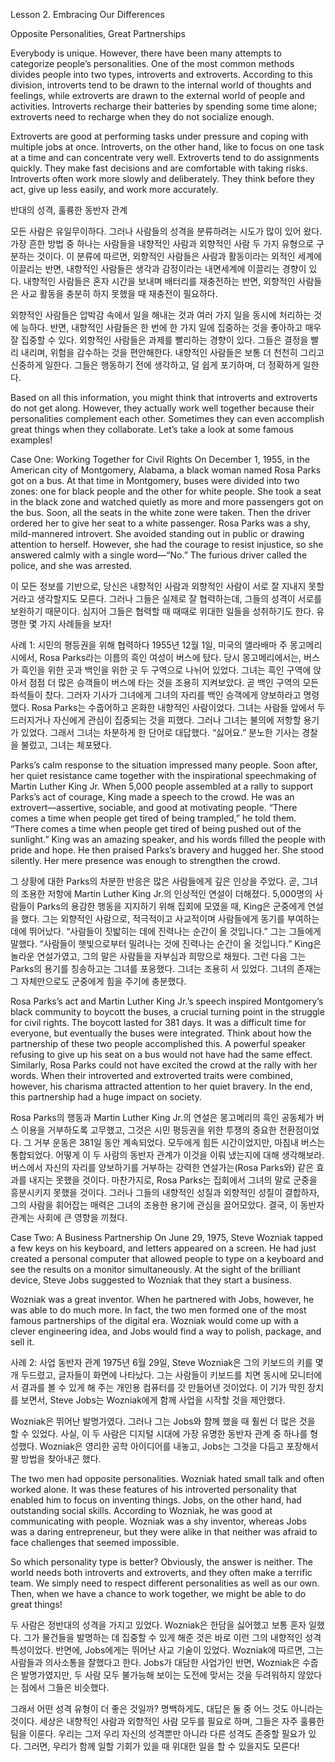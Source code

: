 
 Lesson 2. Embracing Our Differences  





 
Opposite Personalities, Great Partnerships

Everybody is unique. However, there have been many attempts to categorize people’s personalities. One of the most common methods divides people into two types, introverts and extroverts. According to this division, introverts tend to be drawn to the internal world of thoughts and feelings, while extroverts are drawn to the external world of people and activities. Introverts recharge their batteries by spending some time alone; extroverts need to recharge when they do not socialize enough. 

Extroverts are good at performing tasks under pressure and coping with multiple jobs at once. Introverts, on the other hand, like to focus on one task at a time and can concentrate very well. Extroverts tend to do assignments quickly. They make fast decisions and are comfortable with taking risks. Introverts often work more slowly and deliberately. They think before they act, give up less easily, and work more accurately.

반대의 성격, 훌륭한 동반자 관계

모든 사람은 유일무이하다. 그러나 사람들의 성격을 분류하려는 시도가 많이 있어 왔다. 가장 흔한 방법 중 하나는 사람들을 내향적인 사람과 외향적인 사람 두 가지 유형으로 구분하는 것이다. 이 분류에 따르면, 외향적인 사람들은 사람과 활동이라는 외적인 세계에 이끌리는 반면, 내향적인 사람들은 생각과 감정이라는 내면세계에 이끌리는 경향이 있다. 내향적인 사람들은 혼자 시간을 보내며 배터리를 재충전하는 반면, 외향적인 사람들은 사교 활동을 충분히 하지 못했을 때 재충전이 필요하다. 

외향적인 사람들은 압박감 속에서 일을 해내는 것과 여러 가지 일을 동시에 처리하는 것에 능하다. 반면, 내향적인 사람들은 한 번에 한 가지 일에 집중하는 것을 좋아하고 매우 잘 집중할 수 있다. 외향적인 사람들은 과제를 빨리하는 경향이 있다. 그들은 결정을 빨리 내리며, 위험을 감수하는 것을 편안해한다. 내향적인 사람들은 보통 더 천천히 그리고 신중하게 일한다. 그들은 행동하기 전에 생각하고, 덜 쉽게 포기하며, 더 정확하게 일한다.


Based on all this information, you might think that introverts and extroverts do not get along. However, they actually work well together because their personalities complement each other. Sometimes they can even accomplish great things when they collaborate. Let’s take a look at some famous examples!

Case One: Working Together for Civil Rights
On December 1, 1955, in the American city of Montgomery, Alabama, a black woman named Rosa Parks got on a bus. At that time in Montgomery, buses were divided into two zones: one for black people and the other for white people. She took a seat in the black zone and watched quietly as more and more passengers got on the bus. Soon, all the seats in the white zone were taken. Then the driver ordered her to give her seat to a white passenger. Rosa Parks was a shy, mild-mannered introvert. She avoided standing out in public or drawing attention to herself. However, she had the courage to resist injustice, so she answered calmly with a single word—“No.” The furious driver called the police, and she was arrested.

이 모든 정보를 기반으로, 당신은 내향적인 사람과 외향적인 사람이 서로 잘 지내지 못할 거라고 생각할지도 모른다. 그러나 그들은 실제로 잘 협력하는데, 그들의 성격이 서로를 보완하기 때문이다. 심지어 그들은 협력할 때 때때로 위대한 일들을 성취하기도 한다. 유명한 몇 가지 사례들을 보자!

사례 1: 시민의 평등권을 위해 협력하다
1955년 12월 1일, 미국의 앨라배마 주 몽고메리 시에서, Rosa Parks라는 이름의 흑인 여성이 버스에 탔다. 당시 몽고메리에서는, 버스가 흑인을 위한 곳과 백인을 위한 곳 두 구역으로 나뉘어 있었다. 그녀는 흑인 구역에 앉아서 점점 더 많은 승객들이 버스에 타는 것을 조용히 지켜보았다. 곧 백인 구역의 모든 좌석들이 찼다. 그러자 기사가 그녀에게 그녀의 자리를 백인 승객에게 양보하라고 명령했다. Rosa Parks는 수줍어하고 온화한 내향적인 사람이었다. 그녀는 사람들 앞에서 두드러지거나 자신에게 관심이 집중되는 것을 피했다. 그러나 그녀는 불의에 저항할 용기가 있었다. 그래서 그녀는 차분하게 한 단어로 대답했다. “싫어요.” 분노한 기사는 경찰을 불렀고, 그녀는 체포됐다.


Parks’s calm response to the situation impressed many people. Soon after, her quiet resistance came together with the inspirational speechmaking of Martin Luther King Jr. When 5,000 people assembled at a rally to support Parks’s act of courage, King made a speech to the crowd. He was an extrovert—assertive, sociable, and good at motivating people. “There comes a time when people get tired of being trampled,” he told them. “There comes a time when people get tired of being pushed out of the sunlight.” King was an amazing speaker, and his words filled the people with pride and hope. He then praised Parks’s bravery and hugged her. She stood silently. Her mere presence was enough to strengthen the crowd.

그 상황에 대한 Parks의 차분한 반응은 많은 사람들에게 깊은 인상을 주었다. 곧, 그녀의 조용한 저항에 Martin Luther King Jr.의 인상적인 연설이 더해졌다. 5,000명의 사람들이 Parks의 용감한 행동을 지지하기 위해 집회에 모였을 때, King은 군중에게 연설을 했다. 그는 외향적인 사람으로, 적극적이고 사교적이며 사람들에게 동기를 부여하는 데에 뛰어났다. “사람들이 짓밟히는 데에 진력나는 순간이 올 것입니다.” 그는 그들에게 말했다. “사람들이 햇빛으로부터 밀려나는 것에 진력나는 순간이 올 것입니다.” King은 놀라운 연설가였고, 그의 말은 사람들을 자부심과 희망으로 채웠다. 그런 다음 그는 Parks의 용기를 칭송하고는 그녀를 포옹했다. 그녀는 조용히 서 있었다. 그녀의 존재는 그 자체만으로도 군중에게 힘을 주기에 충분했다.


Rosa Parks’s act and Martin Luther King Jr.’s speech inspired Montgomery’s black community to boycott the buses, a crucial turning point in the struggle for civil rights. The boycott lasted for 381 days. It was a difficult time for everyone, but eventually the buses were integrated. Think about how the partnership of these two people accomplished this. A powerful speaker refusing to give up his seat on a bus would not have had the same effect. Similarly, Rosa Parks could not have excited the crowd at the rally with her words. When their introverted and extroverted traits were combined, however, his charisma attracted attention to her quiet bravery. In the end, this partnership had a huge impact on society.

Rosa Parks의 행동과 Martin Luther King Jr.의 연설은 몽고메리의 흑인 공동체가 버스 이용을 거부하도록 고무했고, 그것은 시민 평등권을 위한 투쟁의 중요한 전환점이었다. 그 거부 운동은 381일 동안 계속되었다. 모두에게 힘든 시간이었지만, 마침내 버스는 통합되었다. 어떻게 이 두 사람의 동반자 관계가 이것을 이뤄 냈는지에 대해 생각해보라. 버스에서 자신의 자리를 양보하기를 거부하는 강력한 연설가는(Rosa Parks와) 같은 효과를 내지는 못했을 것이다. 마찬가지로, Rosa Parks는 집회에서 그녀의 말로 군중을 흥분시키지 못했을 것이다. 그러나 그들의 내향적인 성질과 외향적인 성질이 결합하자, 그의 사람을 휘어잡는 매력은 그녀의 조용한 용기에 관심을 끌어모았다. 결국, 이 동반자 관계는 사회에 큰 영향을 끼쳤다.


Case Two: A Business Partnership
On June 29, 1975, Steve Wozniak tapped a few keys on his keyboard, and letters appeared on a screen. He had just created a personal computer that allowed people to type on a keyboard and see the results on a monitor simultaneously. At the sight of the brilliant device, Steve Jobs suggested to Wozniak that they start a business.

Wozniak was a great inventor. When he partnered with Jobs, however, he was able to do much more. In fact, the two men formed one of the most famous partnerships of the digital era. Wozniak would come up with a clever engineering idea, and Jobs would find a way to polish, package, and sell it.

사례 2: 사업 동반자 관계
1975년 6월 29일, Steve Wozniak은 그의 키보드의 키를 몇 개 두드렸고, 글자들이 화면에 나타났다. 그는 사람들이 키보드를 치면 동시에 모니터에서 결과를 볼 수 있게 해 주는 개인용 컴퓨터를 갓 만들어낸 것이었다. 이 기가 막힌 장치를 보면서, Steve Jobs는 Wozniak에게 함께 사업을 시작할 것을 제안했다.

Wozniak은 뛰어난 발명가였다. 그러나 그는 Jobs와 함께 했을 때 훨씬 더 많은 것을 할 수 있었다. 사실, 이 두 사람은 디지털 시대에 가장 유명한 동반자 관계 중 하나를 형성했다. Wozniak은 영리한 공학 아이디어를 내놓고, Jobs는 그것을 다듬고 포장해서 팔 방법을 찾아내곤 했다.


The two men had opposite personalities. Wozniak hated small talk and often worked alone. It was these features of his introverted personality that enabled him to focus on inventing things. Jobs, on the other hand, had outstanding social skills. According to Wozniak, he was good at communicating with people. Wozniak was a shy inventor, whereas Jobs was a daring entrepreneur, but they were alike in that neither was afraid to face challenges that seemed impossible.

So which personality type is better? Obviously, the answer is neither. The world needs both introverts and extroverts, and they often make a terrific team. We simply need to respect different personalities as well as our own. Then, when we have a chance to work together, we might be able to do great things!

두 사람은 정반대의 성격을 가지고 있었다. Wozniak은 한담을 싫어했고 보통 혼자 일했다. 그가 물건들을 발명하는 데 집중할 수 있게 해준 것은 바로 이런 그의 내향적인 성격 특성이었다. 반면에, Jobs에게는 뛰어난 사교 기술이 있었다. Wozniak에 따르면, 그는 사람들과 의사소통을 잘했다고 한다. Jobs가 대담한 사업가인 반면, Wozniak은 수줍은 발명가였지만, 두 사람 모두 불가능해 보이는 도전에 맞서는 것을 두려워하지 않았다는 점에서 그들은 비슷했다.

그래서 어떤 성격 유형이 더 좋은 것일까? 명백하게도, 대답은 둘 중 어느 것도 아니라는 것이다. 세상은 내향적인 사람과 외향적인 사람 모두를 필요로 하며, 그들은 자주 훌륭한 팀을 이룬다. 우리는 그저 우리 자신의 성격뿐만 아니라 다른 성격도 존중할 필요가 있다. 그러면, 우리가 함께 일할 기회가 있을 때 위대한 일을 할 수 있을지도 모른다!

